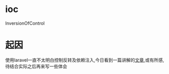 # ioc
InversionOfControl


# 起因
 使用laravel一直不太明白控制反转及依赖注入,今日看到一篇讲解的[文章](http://www.insp.top/learn-laravel-container),或有所感,待结合实际之后再来写一些体会
